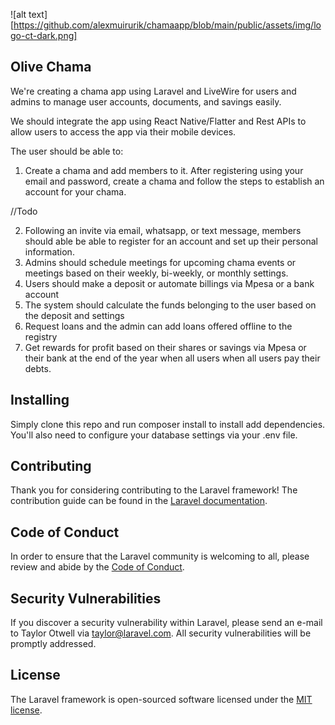 ![alt text][https://github.com/alexmuirurik/chamaapp/blob/main/public/assets/img/logo-ct-dark.png]  

## Olive Chama

We're creating a chama app using Laravel and LiveWire for users and admins to manage user accounts, documents, and savings easily. 

We should integrate the app using React Native/Flatter and Rest APIs to allow users to access the app via their mobile devices. 

The user should be able to: 

1. Create a chama and add members to it. After registering using your email and password, create a chama and follow the steps to establish an account for your chama. 

//Todo

2. Following an invite via email, whatsapp, or text message, members should able be able to register for an account and set up their personal information. 
3. Admins should schedule meetings for upcoming chama events or meetings based on their weekly, bi-weekly, or monthly settings. 
4. Users should make a deposit or automate billings via Mpesa or a bank account
5. The system should calculate the funds belonging to the user based on the deposit and settings
6. Request loans and the admin can add loans offered offline to the registry
7. Get rewards for profit based on their shares or savings via Mpesa or their bank at the end of the year when all users when all users pay their debts. 

## Installing 

Simply clone this repo and run composer install to install add dependencies. You'll also need to configure your database settings via your .env file. 

## Contributing

Thank you for considering contributing to the Laravel framework! The contribution guide can be found in the [Laravel documentation](https://laravel.com/docs/contributions).

## Code of Conduct

In order to ensure that the Laravel community is welcoming to all, please review and abide by the [Code of Conduct](https://laravel.com/docs/contributions#code-of-conduct).

## Security Vulnerabilities

If you discover a security vulnerability within Laravel, please send an e-mail to Taylor Otwell via [taylor@laravel.com](mailto:taylor@laravel.com). All security vulnerabilities will be promptly addressed.

## License

The Laravel framework is open-sourced software licensed under the [MIT license](https://opensource.org/licenses/MIT).